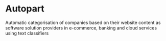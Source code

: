 # Autopart
Automatic categorisation of companies based on their website content as software solution providers in e-commerce, banking and cloud
services using text classifiers
